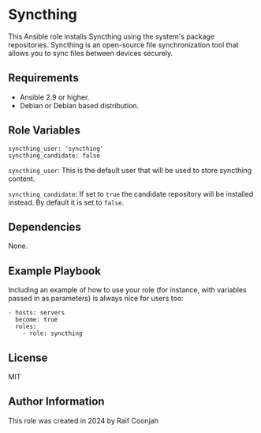 Syncthing
=========

This Ansible role installs Syncthing using the system's package repositories. Syncthing is an open-source file synchronization tool that allows you to sync files between devices securely.

Requirements
------------

- Ansible 2.9 or higher. 
- Debian or Debian based distribution.

Role Variables
--------------

```shell
syncthing_user: 'syncthing'
syncthing_candidate: false
```

`syncthing_user`: This is the default user that will be used to store syncthing content. 

`syncthing_candidate`: If set to `true` the candidate repository will be installed instead. By default it is set to `false`.

Dependencies
------------

None.

Example Playbook
----------------

Including an example of how to use your role (for instance, with variables passed in as parameters) is always nice for users too:

```shell
- hosts: servers
  become: true
  roles:
    - role: syncthing
```

License
-------

MIT

Author Information
------------------

This role was created in 2024 by Raif Coonjah
